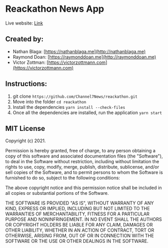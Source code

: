 # Reackathon News App

Live website: [Link](https://reackathon-news-app.netlify.app/)

## Created by:

- Nathan Blaga: [https://nathanblaga.me](http://nathanblaga.me)
- Raymond Doan: [https://raymonddoan.me](http://raymonddoan.me)
- Victor Zottman: [https://victorzottmann.com](https://victorzottmann.com)

## Instructions:

1. git clone `https://github.com/Channel7News/reackathon.git`
2. Move into the folder `cd reackathon`
3. Install the dependencies `yarn install --check-files`
4. Once all the dependencies are installed, run the application `yarn start` 

## MIT License

Copyright (c) 2021.

Permission is hereby granted, free of charge, to any person obtaining a copy of this software and associated documentation files (the "Software"), to deal in the Software without restriction, including without limitation the rights to use, copy, modify, merge, publish, distribute, sublicense, and/or sell copies of the Software, and to permit persons to whom the Software is furnished to do so, subject to the following conditions:

The above copyright notice and this permission notice shall be included in all copies or substantial portions of the Software.

THE SOFTWARE IS PROVIDED "AS IS", WITHOUT WARRANTY OF ANY KIND, EXPRESS OR IMPLIED, INCLUDING BUT NOT LIMITED TO THE WARRANTIES OF MERCHANTABILITY, FITNESS FOR A PARTICULAR PURPOSE AND NONINFRINGEMENT. IN NO EVENT SHALL THE AUTHORS OR COPYRIGHT HOLDERS BE LIABLE FOR ANY CLAIM, DAMAGES OR OTHER LIABILITY, WHETHER IN AN ACTION OF CONTRACT, TORT OR OTHERWISE, ARISING FROM, OUT OF OR IN CONNECTION WITH THE SOFTWARE OR THE USE OR OTHER DEALINGS IN THE SOFTWARE.
